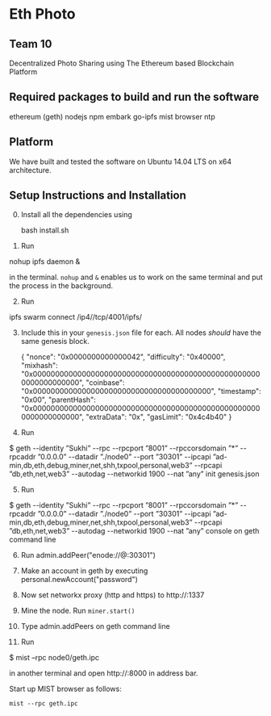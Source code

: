 # Eth Photo

## Team 10

Decentralized Photo Sharing using The Ethereum based Blockchain Platform


Required packages to build and run the software
-------------------------------------
ethereum (geth)
nodejs
npm
embark
go-ipfs
mist browser
ntp


Platform
--------

We have built and tested the software on Ubuntu 14.04 LTS on x64 architecture.


Setup Instructions and Installation
-----------------------------------

0. Install all the dependencies using

	bash install.sh

1. Run

nohup ipfs daemon &

in the terminal. `nohup` and `&` enables us to work on the same terminal and put the process in the background.

2. Run

ipfs swarm connect /ip4/<ip>/tcp/4001/ipfs/<ipfshash>

3. Include this in your `genesis.json` file for each. All nodes *should* have the same genesis block.

	{
	    "nonce": "0x0000000000000042",
	    "difficulty": "0x40000",
	    "mixhash": "0x0000000000000000000000000000000000000000000000000000000000000000",
	    "coinbase": "0x0000000000000000000000000000000000000000",
	    "timestamp": "0x00",
	    "parentHash": "0x0000000000000000000000000000000000000000000000000000000000000000",
	    "extraData": "0x",
	    "gasLimit": "0x4c4b40"
	}


4. Run

$ geth --identity ”Sukhi” --rpc --rpcport ”8001” --rpccorsdomain ”*”
--rpcaddr ”0.0.0.0” --datadir ”./node0” --port ”30301” --ipcapi ”ad-
min,db,eth,debug,miner,net,shh,txpool,personal,web3” --rpcapi ”db,eth,net,web3”
--autodag --networkid 1900 --nat ”any” init genesis.json

5. Run

$ geth --identity ”Sukhi” --rpc --rpcport ”8001” --rpccorsdomain ”*”
--rpcaddr ”0.0.0.0” --datadir ”./node0” --port ”30301” --ipcapi ”ad-
min,db,eth,debug,miner,net,shh,txpool,personal,web3” --rpcapi ”db,eth,net,web3”
--autodag --networkid 1900 --nat ”any” console on geth command line

6. Run admin.addPeer("enode://<enodehash>@<ip>:30301")

7. Make an account in geth by executing personal.newAccount("password")

8. Now set networkx proxy (http and https) to http://<ip>:1337

9. Mine the node. Run `miner.start()`

10. Type admin.addPeers on geth command line

11. Run

$ mist –rpc node0/geth.ipc

in another terminal and open http://<ip>:8000 in address bar.


Start up MIST browser as follows:

    mist --rpc geth.ipc
